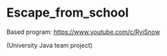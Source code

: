 # Escape_from_school
Based program: https://www.youtube.com/c/RyiSnow

(University Java team project)
